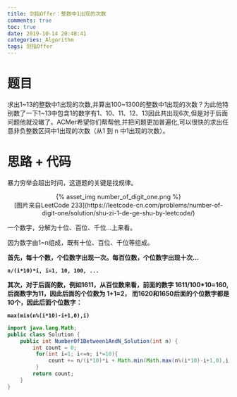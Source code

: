 ```yaml
---
title: 剑指Offer：整数中1出现的次数
comments: true
toc: true
date: 2019-10-14 20:48:41
categories: Algorithm
tags: 剑指Offer
---
```


# 题目

求出1~13的整数中1出现的次数,并算出100~1300的整数中1出现的次数？为此他特别数了一下1~13中包含1的数字有1、10、11、12、13因此共出现6次,但是对于后面问题他就没辙了。ACMer希望你们帮帮他,并把问题更加普遍化,可以很快的求出任意非负整数区间中1出现的次数（从1 到 n 中1出现的次数）。

# 思路 + 代码

暴力穷举会超出时间，这道题的关键是找规律。

<center>{% asset_img number_of_digit_one.png %}</center>
<center>[图片来自LeetCode 233](https://leetcode-cn.com/problems/number-of-digit-one/solution/shu-zi-1-de-ge-shu-by-leetcode/)</center>

一个数字，分解为十位、百位、千位...上来看。

因为数字由1~n组成，既有十位、百位、千位等组成。

**首先，每十个数，个位数字出现一次。每百位数，个位数字出现十次...**

**`n/(i*10)*i, i=1, 10, 100, ...`**

**其次，对于后面的数，例如1611，从百位数来看，前面的数字 1611/100*10=160, 后面数字为11，因此后面的个位数为 1+1=2， 而1620和1650后面的个位数字都是10个，因此后面个位数字：**

**`max(min(n%(i*10)-i+1,0),i)`**

```java
import java.lang.Math;
public class Solution {
    public int NumberOf1Between1AndN_Solution(int n) {
        int count = 0;
         for(int i=1; i<=n; i*=10){
             count += n/(i*10)*i + Math.min(Math.max(n%(i*10)-i+1,0),i);
         }
        return count;
    }
}
```

